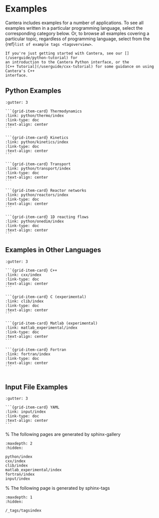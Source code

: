 # Examples

Cantera includes examples for a number of applications. To see all examples written in a
particular programming language, select the corresponding category below. Or, to browse
all examples covering a particular topic, regardless of programming language, select
from the {ref}`list of example tags <tagoverview>`.

```{seealso}
If you're just getting started with Cantera, see our [](/userguide/python-tutorial) for
an introduction to the Cantera Python interface, or the
[C++ Tutorial](/userguide/cxx-tutorial) for some guidance on using Cantera's C++
interface.
```

## Python Examples

````{grid} 2 2 2 3
:gutter: 3

```{grid-item-card} Thermodynamics
:link: python/thermo/index
:link-type: doc
:text-align: center
```

```{grid-item-card} Kinetics
:link: python/kinetics/index
:link-type: doc
:text-align: center
```

```{grid-item-card} Transport
:link: python/transport/index
:link-type: doc
:text-align: center
```

```{grid-item-card} Reactor networks
:link: python/reactors/index
:link-type: doc
:text-align: center
```

```{grid-item-card} 1D reacting flows
:link: python/onedim/index
:link-type: doc
:text-align: center
```

````

## Examples in Other Languages

````{grid} 2 2 3 3
:gutter: 3

```{grid-item-card} C++
:link: cxx/index
:link-type: doc
:text-align: center
```

```{grid-item-card} C (experimental)
:link: clib/index
:link-type: doc
:text-align: center
```

```{grid-item-card} Matlab (experimental)
:link: matlab_experimental/index
:link-type: doc
:text-align: center
```

```{grid-item-card} Fortran
:link: fortran/index
:link-type: doc
:text-align: center
```


````

## Input File Examples

````{grid} 2 2 3 3
:gutter: 3

```{grid-item-card} YAML
:link: input/index
:link-type: doc
:text-align: center
```

````


% The following pages are generated by sphinx-gallery
```{toctree}
:maxdepth: 2
:hidden:

python/index
cxx/index
clib/index
matlab_experimental/index
fortran/index
input/index
```

% The following page is generated by sphinx-tags
```{toctree}
:maxdepth: 1
:hidden:

/_tags/tagsindex
```
